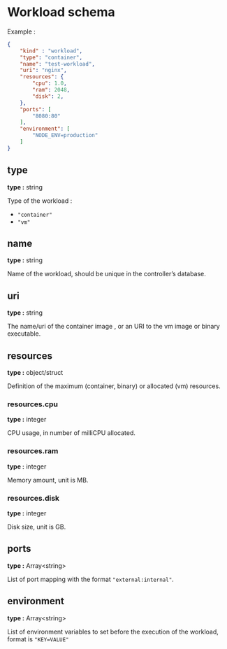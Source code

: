 # Workload schema

Example :

```json
{
    "kind" : "workload",
    "type": "container",
    "name": "test-workload",
    "uri": "nginx",
    "resources": {
        "cpu": 1.0,
        "ram": 2048,
        "disk": 2,
    },
    "ports": [
        "8080:80"
    ],
    "environment": [
        "NODE_ENV=production"
    ]
}
```

## type

**type :** string

Type of the workload :

- `"container"`
- `"vm"`

## name

**type :** string

Name of the workload, should be unique in the controller’s database.

## uri

**type :** string

The name/uri of the container image , or an URI to the vm image or binary executable.

## resources

**type :** object/struct

Definition of the maximum (container, binary) or allocated (vm) resources.

### resources.cpu

**type :** integer

CPU usage, in number of milliCPU allocated.

### resources.ram

**type :** integer

Memory amount, unit is MB.

### resources.disk

**type :** integer

Disk size, unit is GB.

## ports

**type :** Array\<string\>

List of port mapping with the format `"external:internal"`.

## environment

**type :** Array\<string\>

List of environment variables to set before the execution of the workload, format is `"KEY=VALUE"`
